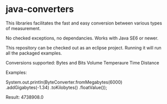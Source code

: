 java-converters
===============

This libraries facilitates the fast and easy conversion between various types of measurement.

No checked exceptions, no dependancies. Works with Java SE6 or newer.

This repository can be checked out as an eclipse project. Running it will run all the packaged examples.

Conversions supported:
Bytes and Bits
Volume
Temperaure
Time
Distance

Examples:

System.out.println(ByteConverter.fromMegabytes(6000)
				.addGigabytes(-1.34)
				.toKilobytes()
				.floatValue());
				
Result: 4738908.0
